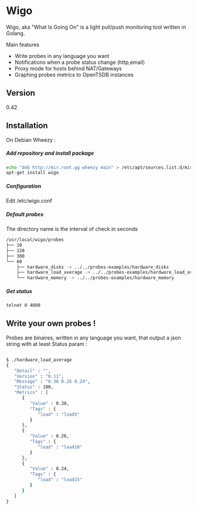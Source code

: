 Wigo
=========

Wigo, aka "What Is Going On" is a light pull/push monitoring tool written in Golang.

Main features

  - Write probes in any language you want
  - Notifications when a probe status change (http,email)
  - Proxy mode for hosts behind NAT/Gateways
  - Graphing probes metrics to OpenTSDB instances


Version
----
0.42


Installation
--------------

On Debian Wheezy : 

##### Add repository and install package
```sh
echo "deb http://mir.root.gg wheezy main" > /etc/apt/sources.list.d/mir.root.gg.list
apt-get install wigo
```

##### Configuration
Edit /etc/wigo.conf


##### Default probes 

The directory name is the interval of check in seconds

```sh
/usr/local/wigo/probes
├── 10
├── 120
├── 300
└── 60
    ├── hardware_disks -> ../../probes-examples/hardware_disks
    ├── hardware_load_average -> ../../probes-examples/hardware_load_average
    └── hardware_memory -> ../../probes-examples/hardware_memory


```

##### Get status

```sh
telnet 0 4000
```


Write your own probes !
-------------------------
Probes are binaires, written in any language you want, that output a json string with at least Status param :
```sh

$ ./hardware_load_average
{
   "Detail" : "",
   "Version" : "0.11",
   "Message" : "0.38 0.26 0.24",
   "Status" : 100,
   "Metrics" : [
      {
         "Value" : 0.38,
         "Tags" : {
            "load" : "load5"
         }
      },
      {
         "Value" : 0.26,
         "Tags" : {
            "load" : "load10"
         }
      },
      {
         "Value" : 0.24,
         "Tags" : {
            "load" : "load15"
         }
      }
   ]
}
```




